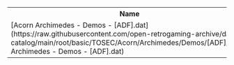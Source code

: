 <table>
<tr><th>Name</th><th>Size</th></tr>
<tr><td>[Acorn Archimedes - Demos - [ADF].dat](https://raw.githubusercontent.com/open-retrogaming-archive/dat-catalog/main/root/basic/TOSEC/Acorn/Archimedes/Demos/[ADF]/Acorn Archimedes - Demos - [ADF].dat)</td><td>4014</td></tr>
</table>
